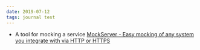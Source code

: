 ```yaml
---
date: 2019-07-12
tags: journal test
---
```


* A tool for mocking a service [MockServer - Easy mocking of any system you integrate with via HTTP or HTTPS](https://mock-server.com/#what-is-mockserver)